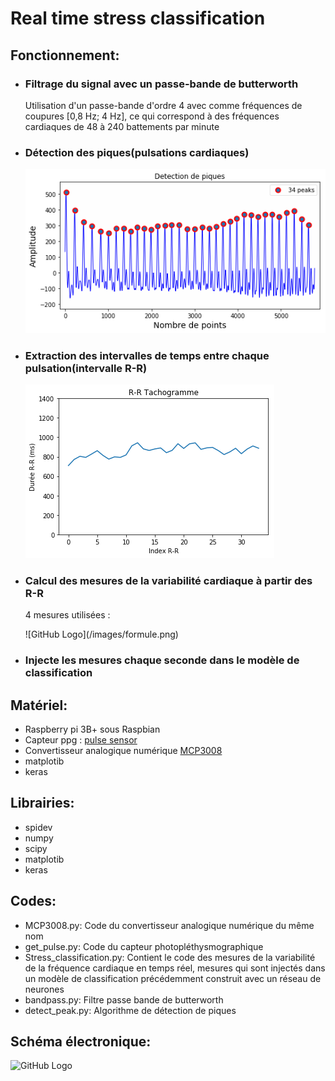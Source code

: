 # Real time stress classification
<h2>Fonctionnement:</h2>
<ul>
  <li><h3>Filtrage du signal avec un passe-bande de butterworth</h3></li>
  Utilisation d'un passe-bande d'ordre 4 avec comme fréquences de coupures [0,8 Hz; 4 Hz], ce qui correspond à des fréquences cardiaques de 48 à 240 battements par minute
  <li><h3>Détection des piques(pulsations cardiaques)</h3></li>
  
  ![GitHub Logo](/images/signal.png)
  
  <li><h3>Extraction des intervalles de temps entre chaque pulsation(intervalle R-R)</h3></li>
  
  ![GitHub Logo](/images/Tachogramme.png)
  
  <li><h3>Calcul des mesures de la variabilité cardiaque à partir des R-R</h3></li>
  <p> 4 mesures utilisées : </p>
  ![GitHub Logo](/images/formule.png)
  <br/>
  
  
  <li><h3>Injecte les mesures chaque seconde dans le modèle de classification</h3></li>
</ul> 

<h2>Matériel:</h2>
<ul>
  <li>Raspberry pi 3B+ sous Raspbian</li>
  <li>Capteur ppg : <a href="https://pulsesensor.com/">pulse sensor</a></li>
  <li>Convertisseur analogique numérique <a href="/datasheet_MCP/MCP3008.pdf">MCP3008</a></li>
  <li>matplotib</li>
  <li>keras</li>
</ul> 

<h2>Librairies:</h2>
<ul>
  <li>spidev</li>
  <li>numpy</li>
  <li>scipy</li>
  <li>matplotib</li>
  <li>keras</li>
</ul> 

<h2>Codes:</h2>
 <ul>
  <li>MCP3008.py: Code du convertisseur analogique numérique du même nom </li>
  <li>get_pulse.py: Code du capteur photopléthysmographique</li>
  <li>Stress_classification.py: Contient le code des mesures de la variabilité de la fréquence cardiaque en temps réel, mesures qui sont injectés dans un modèle de classification précédemment construit avec un réseau de neurones</li>
 <li>bandpass.py: Filtre passe bande de butterworth</li>
 <li>detect_peak.py: Algorithme de détection de piques </li>

</ul> 

<h2>Schéma électronique:</h2>

![GitHub Logo](/images/schéma_final.png)



